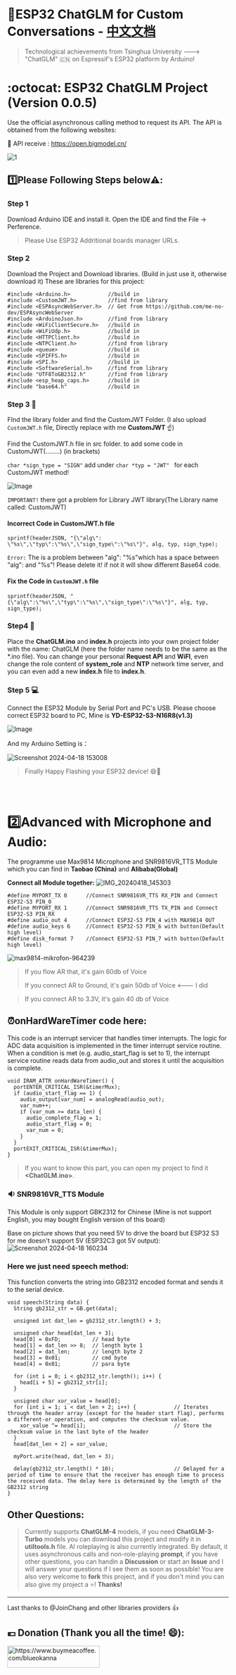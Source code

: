 # :school:ESP32 ChatGLM for Custom Conversations - [中文文档](https://github.com/blueokanna/ESP32-ChatGLM/blob/main/README-zh.md)

> Technological achievements from Tsinghua University --->
> "ChatGLM" 🇨🇳 on Espressif's ESP32 platform by Arduino!

# :octocat: ESP32 ChatGLM Project (Version 0.0.5)
Use the official asynchronous calling method to request its API. The API is obtained from the following websites:

:paperclip: API receive : https://open.bigmodel.cn/

![1](https://github.com/blueokanna/ESP32-ChatGLM/assets/56761243/2224c46a-0d0d-4c5e-8a09-cdfaf2c7cc46)

## :one:Please Following Steps below⚠️:

### Step 1
Download Arduino IDE and install it. Open the IDE and find the File -> Perference. 
> Please Use ESP32 Addritional boards manager URLs. 

### Step 2
Download the Project and Download libraries. (Build in just use it, otherwise download it)
These are libraries for this project:
```
#include <Arduino.h>            //build in
#include <CustomJWT.h>          //find from library
#include <ESPAsyncWebServer.h>  // Get from https://github.com/me-no-dev/ESPAsyncWebServer
#include <ArduinoJson.h>        //find from library
#include <WiFiClientSecure.h>   //build in
#include <WiFiUdp.h>            //build in
#include <HTTPClient.h>         //build in
#include <NTPClient.h>          //find from library
#include <queue>                //build in
#include <SPIFFS.h>             //build in
#include <SPI.h>                //build in
#include <SoftwareSerial.h>     //find from library
#include "UTF8ToGB2312.h"       //find from library
#include <esp_heap_caps.h>      //build in
#include "base64.h"             //build in
```

### Step 3 🤨
FInd the library folder and find the CustomJWT Folder.  (I also upload `CustomJWT.h` file, Directly replace with me **CustomJWT** ☝️)

Find the CustomJWT.h file in src folder. to add some code in CustomJWT(........) (in brackets)

`char *sign_type = "SIGN"` add under `char *typ = "JWT" ` for each CustomJWT method!

![Image](https://user-images.githubusercontent.com/56761243/268493130-475f39f9-f6c4-4721-b6d5-c566be82e2c8.png)

`IMPORTANT!` 
there got a problem for Library JWT library(The Library name called: CustomJWT)

#### Incorrect Code in CustomJWT.h file
```sprintf(headerJSON, "{\"alg\": \"%s\",\"typ\":\"%s\",\"sign_type\":\"%s\"}", alg, typ, sign_type);``` 

`Error:` The is a problem between \"alg\": \"%s\"which has a space between \"alg\": and \"%s\"! Please delete it! if not it will show different Base64 code. 

#### Fix the Code in `CustomJWT.h` file
```sprintf(headerJSON, "{\"alg\":\"%s\",\"typ\":\"%s\",\"sign_type\":\"%s\"}", alg, typ, sign_type);```

### Step4 📄
Place the **ChatGLM.ino** and **index.h** projects into your own project folder with the name: ChatGLM (here the folder name needs to be the same as the *.ino file). You can change your personal **Request API** and **WiFI**, even change the role content of **system_role** and **NTP** network time server, and you can even add a new **index.h** file to **index.h**.

### Step 5 💻
Connect the ESP32 Module by Serial Port and PC's USB. Please choose correct ESP32 board to PC, Mine is **YD-ESP32-S3-N16R8(v1.3)**


![Image](https://user-images.githubusercontent.com/56761243/268492784-49fc02d8-060d-4898-9d80-15b4fe50ea07.png)

And my Arduino Setting is：

![Screenshot 2024-04-18 153008](https://github.com/blueokanna/ESP32-ChatGLM/assets/56761243/e4cbc1a5-de06-4cfd-8fe7-a57c41ca00de)


> Finally Happy Flashing your ESP32 device! 😄🥇

<br>
<br>

# :two:Advanced with Microphone and Audio:
The programme use Max9814 Microphone and SNR9816VR_TTS Module which you can find in **Taobao (China)** and **Alibaba(Global)**

**Connect all Module together:**
![IMG_20240418_145303](https://github.com/blueokanna/ESP32-ChatGLM/assets/56761243/4420cc73-90d2-49f6-baaf-a4797ad01301)

```
#define MYPORT_TX 0      //Connect SNR9816VR_TTS RX_PIN and Connect ESP32-S3 PIN_0
#define MYPORT_RX 1      //Connect SNR9816VR_TTS TX_PIN and Connect ESP32-S3 PIN_RX
#define audio_out 4      //Connect ESP32-S3 PIN_4 with MAX9814 OUT
#define audio_keys 6     //Connect ESP32-S3 PIN_6 with button(Default high level) 
#define disk_format 7    //Connect ESP32-S3 PIN_7 with button(Default high level) 
```

![max9814-mikrofon-964239](https://github.com/blueokanna/ESP32-ChatGLM/assets/56761243/ddc6a7d5-23ea-46b5-9c3d-1412338d5049)

> If you flow AR that, it's gain 60db of Voice
> 
> If you connect AR to Ground, it's gain 50db of Voice    <--- I did

> If you connect AR to 3.3V, it's gain 40 db of Voice


## :alarm_clock:onHardWareTimer code here:

This code is an interrupt servicer that handles timer interrupts. The logic for ADC data acquisition is implemented in the timer interrupt service routine. When a condition is met (e.g. audio_start_flag is set to 1), the interrupt service routine reads data from audio_out and stores it until the acquisition is complete.

```
void IRAM_ATTR onHardWareTimer() {
  portENTER_CRITICAL_ISR(&timerMux);
  if (audio_start_flag == 1) {
    audio_output[var_num] = analogRead(audio_out);
    var_num++;
    if (var_num >= data_len) {
      audio_complete_flag = 1;
      audio_start_flag = 0;
      var_num = 0;
    }
  }
  portEXIT_CRITICAL_ISR(&timerMux);
}
```
> If you want to know this part, you can open my project to find it **<ChatGLM.ino>**.

### :sound: SNR9816VR_TTS Module

This Module is only support GBK2312 for Chinese (Mine is not support English, you may bought English version of this board)

Base on picture shows that you need 5V to drive the board but ESP32 S3 for me doesn't support 5V (ESP32C3 got 5V output):
![Screenshot 2024-04-18 160234](https://github.com/blueokanna/ESP32-ChatGLM/assets/56761243/1210638f-a9c5-44f5-9ce0-77a81a2251fa)

### Here we just need speech method:
This function converts the string into GB2312 encoded format and sends it to the serial device.

```
void speech(String data) {
  String gb2312_str = GB.get(data);

  unsigned int dat_len = gb2312_str.length() + 3;

  unsigned char head[dat_len + 3];
  head[0] = 0xFD;          // head byte
  head[1] = dat_len >> 8;  // length byte 1
  head[2] = dat_len;       // length byte 2
  head[3] = 0x01;          // cmd byte
  head[4] = 0x01;          // para byte

  for (int i = 0; i < gb2312_str.length(); i++) {
    head[i + 5] = gb2312_str[i];
  }

  unsigned char xor_value = head[0];
  for (int i = 1; i < dat_len + 2; i++) {            // Iterates through the header array (except for the header start flag), performs a different-or operation, and computes the checksum value.
    xor_value ^= head[i];                            // Store the checksum value in the last byte of the header
  }
  head[dat_len + 2] = xor_value;

  myPort.write(head, dat_len + 3);

  delay(gb2312_str.length() * 10);                   // Delayed for a period of time to ensure that the receiver has enough time to process the received data. The delay here is determined by the length of the GB2312 string
}

```

## Other Questions:
> Currently supports **ChatGLM-4** models, if you need **ChatGLM-3-Turbo** models you can download this project and modify it in **utiltools.h** file. AI roleplaying is also currently integrated. By default, it uses asynchronous calls and non-role-playing **prompt**, if you have other questions, you can handin a **Discussion** or start an **Issue** and I will answer your questions if I see them as soon as possible! You are also very welcome to **fork** this project, and if you don't mind you can also give my project a ⭐! **Thanks!**
---


Last thanks to @JoinChang and other libraries providers 👍

## 💶 Donation (Thank you all the time! :smile:):
<p><a href="https://www.buymeacoffee.com/blueokanna"> <img align="left" src="https://cdn.buymeacoffee.com/buttons/v2/default-yellow.png" height="50" width="210" alt="https://www.buymeacoffee.com/blueokanna" /></a></p><br><br>

